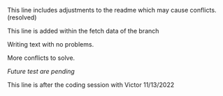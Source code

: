 This line includes adjustments to the readme which may cause conflicts. (resolved)

This line is added within the fetch data of the branch

Writing text with no problems.

More conflicts to solve.

*Future test are pending*

This line is after the coding session with Victor 11/13/2022